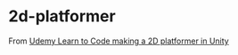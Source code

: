 # 2d-platformer

From [Udemy Learn to Code making a 2D platformer in Unity](https://www.udemy.com/unity2dplatformer)
